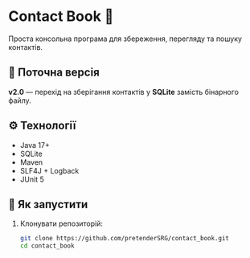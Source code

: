 # Contact Book 📒

Проста консольна програма для збереження, перегляду та пошуку контактів.

## 🔄 Поточна версія

**v2.0** — перехід на зберігання контактів у **SQLite** замість бінарного файлу.

## ⚙️ Технології

- Java 17+
- SQLite
- Maven
- SLF4J + Logback
- JUnit 5

## 🚀 Як запустити

1. Клонувати репозиторій:
   ```bash
   git clone https://github.com/pretenderSRG/contact_book.git
   cd contact_book
